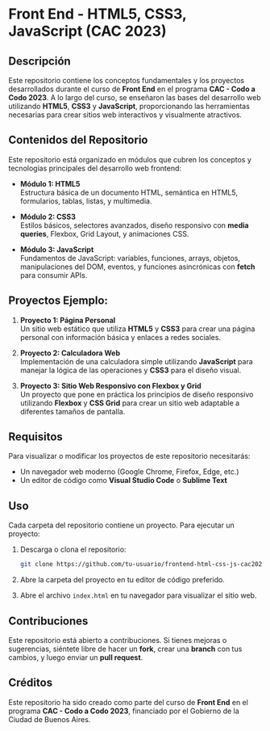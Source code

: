 
# Front End - HTML5, CSS3, JavaScript (CAC 2023)

## Descripción

Este repositorio contiene los conceptos fundamentales y los proyectos desarrollados durante el curso de **Front End** en el programa **CAC - Codo a Codo 2023**. A lo largo del curso, se enseñaron las bases del desarrollo web utilizando **HTML5**, **CSS3** y **JavaScript**, proporcionando las herramientas necesarias para crear sitios web interactivos y visualmente atractivos.

## Contenidos del Repositorio

Este repositorio está organizado en módulos que cubren los conceptos y tecnologías principales del desarrollo web frontend:

- **Módulo 1: HTML5**  
  Estructura básica de un documento HTML, semántica en HTML5, formularios, tablas, listas, y multimedia.

- **Módulo 2: CSS3**  
  Estilos básicos, selectores avanzados, diseño responsivo con **media queries**, Flexbox, Grid Layout, y animaciones CSS.

- **Módulo 3: JavaScript**  
  Fundamentos de JavaScript: variables, funciones, arrays, objetos, manipulaciones del DOM, eventos, y funciones asincrónicas con **fetch** para consumir APIs.

## Proyectos Ejemplo:

1. **Proyecto 1: Página Personal**  
   Un sitio web estático que utiliza **HTML5** y **CSS3** para crear una página personal con información básica y enlaces a redes sociales.

2. **Proyecto 2: Calculadora Web**  
   Implementación de una calculadora simple utilizando **JavaScript** para manejar la lógica de las operaciones y **CSS3** para el diseño visual.

3. **Proyecto 3: Sitio Web Responsivo con Flexbox y Grid**  
   Un proyecto que pone en práctica los principios de diseño responsivo utilizando **Flexbox** y **CSS Grid** para crear un sitio web adaptable a diferentes tamaños de pantalla.

## Requisitos

Para visualizar o modificar los proyectos de este repositorio necesitarás:

- Un navegador web moderno (Google Chrome, Firefox, Edge, etc.)
- Un editor de código como **Visual Studio Code** o **Sublime Text**

## Uso

Cada carpeta del repositorio contiene un proyecto. Para ejecutar un proyecto:

1. Descarga o clona el repositorio:
   ```bash
   git clone https://github.com/tu-usuario/frontend-html-css-js-cac2023.git
   ```

2. Abre la carpeta del proyecto en tu editor de código preferido.

3. Abre el archivo `index.html` en tu navegador para visualizar el sitio web.

## Contribuciones

Este repositorio está abierto a contribuciones. Si tienes mejoras o sugerencias, siéntete libre de hacer un **fork**, crear una **branch** con tus cambios, y luego enviar un **pull request**.

## Créditos

Este repositorio ha sido creado como parte del curso de **Front End** en el programa **CAC - Codo a Codo 2023**, financiado por el Gobierno de la Ciudad de Buenos Aires.
